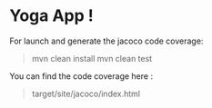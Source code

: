 # Yoga App !


For launch and generate the jacoco code coverage:

> mvn clean install
> mvn clean test

You can find the code coverage here : 

> target/site/jacoco/index.html